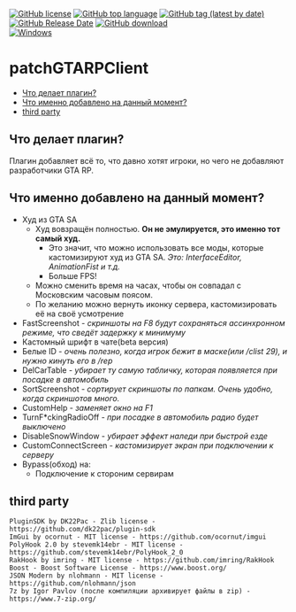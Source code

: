 [![GitHub license](https://img.shields.io/github/license/Tim4ukys/patchGTARPClient?style=flat-square)](https://github.com/Tim4ukys/patchGTARPClient/blob/main/LICENSE)
[![GitHub top language](https://img.shields.io/github/languages/top/Tim4ukys/patchGTARPClient?style=flat-square)](https://github.com/Tim4ukys/patchGTARPClient/search?l=c%2B%2B)
[![GitHub tag (latest by date)](https://img.shields.io/github/v/tag/Tim4ukys/patchGTARPClient?label=version&style=flat-square)](https://github.com/Tim4ukys/patchGTARPClient/releases/latest)
[![GitHub Release Date](https://img.shields.io/github/release-date/Tim4ukys/patchGTARPClient?style=flat-square)](https://github.com/Tim4ukys/patchGTARPClient/releases)
[![GitHub download](https://img.shields.io/github/downloads/tim4ukys/patchGTARPClient/total.svg?label=Total%20download&style=flat-square)](https://github.com/Tim4ukys/patchGTARPClient/releases/latest)
<br>[![Windows](https://img.shields.io/badge/Windows%207-0078D6?style=flat-square&logo=windows&logoColor=white)](https://ru.wikipedia.org/wiki/Windows_7)

# patchGTARPClient
* [Что делает плагин?](#что-делает-плагин)
* [Что именно добавлено на данный момент?](#что-именно-добавлено-на-данный-момент)
* [third party](#third-party)

## Что делает плагин?
Плагин добавляет всё то, что давно хотят игроки, но чего не добавляют разработчики GTA RP.

## Что именно добавлено на данный момент?
- Худ из GTA SA
    - Худ вовзращён полностью. __Он не эмулируется, это именно тот самый худ.__
        - Это значит, что можно использовать все моды, которые кастомизируют худ из GTA SA. _Это: InterfaceEditor, AnimationFist и т.д._
        - Больше FPS!
    - Можно сменить время на часах, чтобы он совпадал с Московским часовым поясом.
    - По желанию можно вернуть иконку сервера, кастомизировать её на своё усмотрение
- FastScreenshot - _скриншоты на F8 будут сохраняться ассинхронном режиме, что сведёт задержку к минимуму_
- Кастомный шрифт в чате(beta версия)
- Белые ID - _очень полезно, когда игрок бежит в маске(или /clist 29), и нужно кинуть его в /rep_
- DelCarTable - _убирает ту самую табличку, которая появляется при посадке в автомобиль_
- SortScreenshot - _сортирует скриншоты по папкам. Очень удобно, когда скриншотов много._
- CustomHelp - _заменяет окно на F1_
- TurnF*ckingRadioOff - _при посадке в автомобиль радио будет выключено_
- DisableSnowWindow - _убирает эффект наледи при быстрой езде_
- CustomConnectScreen - _кастомизирует экран при подключении к серверу_
- Bypass(обход) на:
    - Подключение к стороним сервирам

## third party
```
PluginSDK by DK22Pac - Zlib license - https://github.com/dk22pac/plugin-sdk
ImGui by ocornut - MIT license - https://github.com/ocornut/imgui
PolyHook 2.0 by stevemk14ebr - MIT license - https://github.com/stevemk14ebr/PolyHook_2_0
RakHook by imring - MIT license - https://github.com/imring/RakHook
Boost - Boost Software License - https://www.boost.org/
JSON Modern by nlohmann - MIT license - https://github.com/nlohmann/json
7z by Igor Pavlov (после компиляции архивирует файлы в zip) - https://www.7-zip.org/
```
